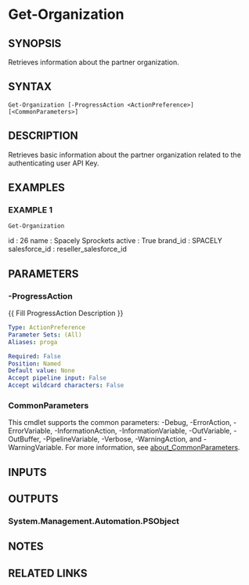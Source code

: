# Get-Organization

## SYNOPSIS
Retrieves information about the partner organization.

## SYNTAX

```
Get-Organization [-ProgressAction <ActionPreference>] [<CommonParameters>]
```

## DESCRIPTION
Retrieves basic information about the partner organization related to the authenticating
user API Key.

## EXAMPLES

### EXAMPLE 1
```
Get-Organization
```

id           : 26
name          : Spacely Sprockets
active        : True
brand_id      : SPACELY
salesforce_id : reseller_salesforce_id

## PARAMETERS

### -ProgressAction
{{ Fill ProgressAction Description }}

```yaml
Type: ActionPreference
Parameter Sets: (All)
Aliases: proga

Required: False
Position: Named
Default value: None
Accept pipeline input: False
Accept wildcard characters: False
```

### CommonParameters
This cmdlet supports the common parameters: -Debug, -ErrorAction, -ErrorVariable, -InformationAction, -InformationVariable, -OutVariable, -OutBuffer, -PipelineVariable, -Verbose, -WarningAction, and -WarningVariable. For more information, see [about_CommonParameters](http://go.microsoft.com/fwlink/?LinkID=113216).

## INPUTS

## OUTPUTS

### System.Management.Automation.PSObject
## NOTES

## RELATED LINKS
